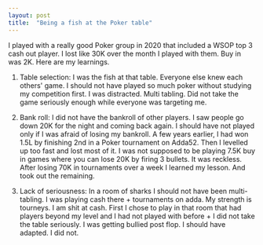 ```yaml
---
layout: post
title:  "Being a fish at the Poker table"
---
```


I played with a really good Poker group in 2020 that included a WSOP top 3 cash out player. I lost like 30K over the month I played with them. Buy in was 2K. Here are my learnings.

1. Table selection: I was the fish at that table. Everyone else knew each others' game. I should not have played so much poker without studying my competition first. I was distracted. Multi tabling. Did not take the game seriously enough while everyone was targeting me.

2. Bank roll: I did not have the bankroll of other players. I saw people go down 20K for the night and coming back again. I should have not played only if I was afraid of losing my bankroll. A few years earlier, I had won 1.5L by finishing 2nd in a Poker tournament on Adda52. Then I levelled up too fast and lost most of it. I was not supposed to be playing 7.5K buy in games where you can lose 20K by firing 3 bullets. It was reckless. After losing 70K in tournaments over a week I learned my lesson. And took out the remaining.

3. Lack of seriousness: In a room of sharks I should not have been multi-tabling. I was playing cash there + tournaments on adda. My strength is tourneys. I am shit at cash. First I chose to play in that room that had players beyond my level and I had not played with before + I did not take the table seriously. I was getting bullied post flop. I should have adapted. I did not.
